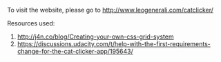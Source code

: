 To visit the website, please go to http://www.leogenerali.com/catclicker/

Resources used:
1. http://j4n.co/blog/Creating-your-own-css-grid-system
2. https://discussions.udacity.com/t/help-with-the-first-requirements-change-for-the-cat-clicker-app/195643/